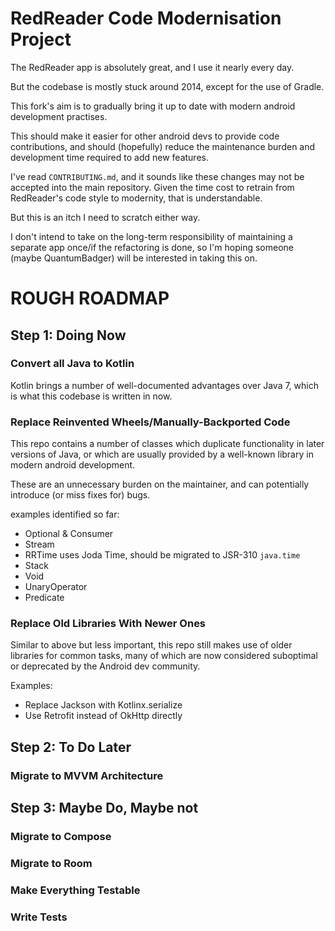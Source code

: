 RedReader Code Modernisation Project 
=========


The RedReader app is absolutely great, and I use it nearly every day.

But the codebase is mostly stuck around 2014, except for the use of Gradle.

This fork's aim is to gradually bring it up to date with modern android development practises.

This should make it easier for other android devs to provide code contributions, 
and should (hopefully) reduce the maintenance burden and development time required to add new features.

I've read `CONTRIBUTING.md`, and it sounds like these changes may not be accepted into the main repository.
Given the time cost to retrain from RedReader's code style to modernity, that is understandable.

But this is an itch I need to scratch either way.

I don't intend to take on the long-term responsibility of maintaining a separate app once/if the refactoring is done,
so I'm hoping someone (maybe QuantumBadger) will be interested in taking this on.

# ROUGH ROADMAP

## Step 1: Doing Now

### Convert all Java to Kotlin

Kotlin brings a number of well-documented advantages over Java 7, which is what this codebase is written in now.

### Replace Reinvented Wheels/Manually-Backported Code

This repo contains a number of classes which duplicate functionality in later versions of Java, 
or which are usually provided by a well-known library in modern android development.

These are an unnecessary burden on the maintainer, and can potentially introduce (or miss fixes for) bugs.

examples identified so far:

* Optional & Consumer
* Stream
* RRTime uses Joda Time, should be migrated to JSR-310 `java.time`
* Stack
* Void
* UnaryOperator
* Predicate

### Replace Old Libraries With Newer Ones

Similar to above but less important, this repo still makes use of older libraries for common tasks,
many of which are now considered suboptimal or deprecated by the Android dev community.

Examples:

* Replace Jackson with Kotlinx.serialize
* Use Retrofit instead of OkHttp directly

## Step 2: To Do Later

### Migrate to MVVM Architecture

## Step 3: Maybe Do, Maybe not

### Migrate to Compose

### Migrate to Room

### Make Everything Testable
### Write Tests
